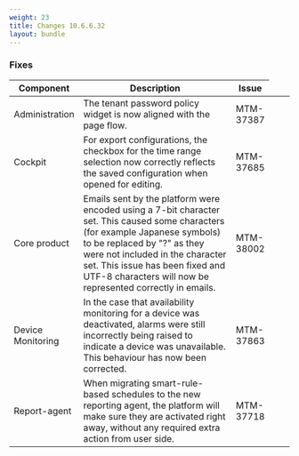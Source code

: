 ```yaml
---
weight: 23
title: Changes 10.6.6.32
layout: bundle
---
```


### Fixes

<div><table ><colgroup>
<col style="width: 15%;"><col style="width: 65%;"><col style="width: 10%;"><col style="width: 10%;"></colgroup>
<thead><tr>
<th>
Component</th>
<th>
Description</th>
<th>
Issue</th>
</tr>
</thead><tbody>

<tr>
<td>
Administration</td>
<td > The tenant password policy widget is now aligned with the page flow.</td>
<td>
MTM-37387</td>
</tr>

<tr>
<td>
Cockpit</td>
<td > For export configurations, the checkbox for the time range selection now correctly reflects the saved configuration when opened for editing.</td>
<td>
MTM-37685</td>
</tr>

<tr>
<td>
Core product</td>
<td > Emails sent by the platform were encoded using a 7-bit character set. This caused some characters (for example Japanese symbols) to be replaced by "?" as they were not included in the character set. This issue has been fixed and UTF-8 characters will now be represented correctly in emails.</td>
<td>
MTM-38002</td>
</tr>

<tr>
<td>
Device Monitoring</td>
<td > In the case that availability monitoring for a device was deactivated, alarms were still incorrectly being raised to indicate a device was unavailable. This behaviour has now been corrected.</td>
<td>
MTM-37863</td>
</tr>

<tr>
<td>
Report-agent</td>
<td > When migrating smart-rule-based schedules to the new reporting agent, the platform will make sure they are activated right away, without any required extra action from user side.</td>
<td>
MTM-37718</td>
</tr>

</tbody></table></div>
